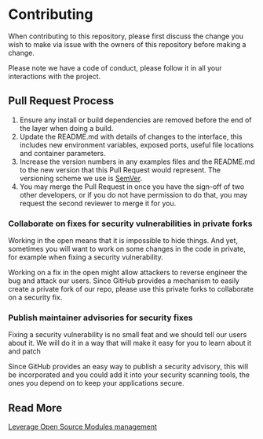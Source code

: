 # Contributing

When contributing to this repository, please first discuss the change you wish to make via issue
with the owners of this repository before making a change. 

Please note we have a code of conduct, please follow it in all your interactions with the project.

## Pull Request Process

1. Ensure any install or build dependencies are removed before the end of the layer when doing a 
   build.
2. Update the README.md with details of changes to the interface, this includes new environment 
   variables, exposed ports, useful file locations and container parameters.
3. Increase the version numbers in any examples files and the README.md to the new version that this
   Pull Request would represent. The versioning scheme we use is [SemVer](http://semver.org/).
4. You may merge the Pull Request in once you have the sign-off of two other developers, or if you 
   do not have permission to do that, you may request the second reviewer to merge it for you.
   

### Collaborate on fixes for security vulnerabilities in private forks

Working in the open means that it is impossible to hide things. And yet, sometimes you will want
to work on some changes in the code in private, for example when fixing a security vulnerability. 

Working on a fix in the open might allow attackers to reverse engineer the bug and attack our users.
Since GitHub provides a mechanism to easily create a private fork of our repo, please use this 
private forks to collaborate on a security fix.

### Publish maintainer advisories for security fixes

Fixing a security vulnerability is no small feat and we should tell our users about it. 
We will do it in a way that will make it easy for you to learn about it and patch

Since GitHub provides an easy way to publish a security advisory, this will 
be incorporated and you could add it into your security scanning tools, the ones you
depend on to keep your applications secure.

## Read More

[Leverage Open Source Modules management](https://leverage.binbash.com.ar/how-it-works/infra-as-code-library/infra-as-code-library-forks/)
